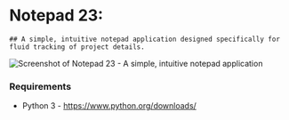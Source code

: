 # Notepad 23:
	## A simple, intuitive notepad application designed specifically for fluid tracking of project details.

![Screenshot of Notepad 23 - A simple, intuitive notepad application](https://imgur.com/Gu75ArI)

### Requirements
* Python 3 - https://www.python.org/downloads/